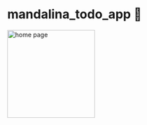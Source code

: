 # mandalina_todo_app 🍊



<img width="200" alt="home page" src="https://github.com/balciemirhan/mandalina_todo_app/assets/116453429/ae67cd5e-d589-4715-a814-dc600edb1875">
